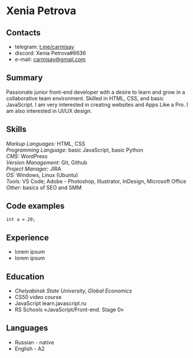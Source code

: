 # **Xenia Petrova**

## **Contacts**
* telegram: [t.me/carmisay](t.me/carmisay)
* discord: Xenia Petrova#6636
* e-mail: carmisay@gmail.com

## **Summary**
Passionate junior front-end developer with a desire to learn and grow in a collaborative team environment. Skilled in HTML, CSS, and basic JavaScript. I am very interested in creating websites and Apps Like a Pro. I am also interested in UI/UX design.

## **Skills**
*Markup Languages:* HTML, CSS  
*Programming Language:* basic JavaScript, basic Python  
*CMS:* WordPress  
*Version Management:* Git, Github  
*Project Manager:* JIRA  
*OS:* Windows, Linux (Ubuntu)  
*Tools:* VS Code; Adobe - Photoshop, Illustrator, InDesign, Microsoft Office  
*Other:* basics of SEO and SMM  

## **Code examples**
```int a = 20;```

## **Experience**
* lorem ipsum
* lorem ipsum

## **Education**
* *Chelyabinsk State University, Global Economics*
* CS50 video course
* JavaScript learn.javascript.ru
* RS Schools «JavaScript/Front-end. Stage 0» 

## **Languages**
* Russian - native
* English - A2